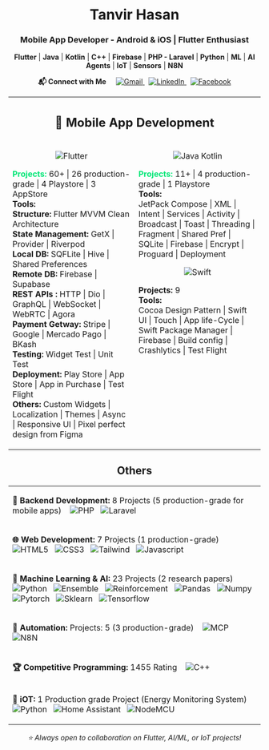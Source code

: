 <div align="center">

<!-- ===== HEADER ===== -->
<h1>Tanvir Hasan</h1>
<h3>Mobile App Developer - Android & iOS | Flutter Enthusiast</h3>

<p>
  <!-- Skills line as simple text (keeps single-line look) -->
  <b>Flutter</b> | <b>Java</b> | <b>Kotlin</b> | <b>C++</b> | <b>Firebase</b> | <b>PHP - Laravel</b> | <b>Python</b> | <b>ML</b> | <b>AI Agents</b> | <b>IoT</b> | <b>Sensors</b> | <b>N8N</b>
</p>

<!-- thin separator -->

<!-- ===== Connect with Me (button-like badges) ===== -->
<p align="center">
  <b>📬 Connect with Me</b>&nbsp;&nbsp;&nbsp;&nbsp;
  <a href="mailto:tanvirhasanemn@gmail.com">
    <img alt="Gmail" src="https://img.shields.io/badge/Gmail-Email-00C853?style=for-the-badge&logo=gmail&logoColor=white"/>
  </a>
  &nbsp;
  <a href="https://www.linkedin.com/in/tanvirhasanemn/">
    <img alt="LinkedIn" src="https://img.shields.io/badge/LinkedIn-Profile-0A66C2?style=for-the-badge&logo=linkedin&logoColor=white"/>
  </a>
  &nbsp;
  <a href="https://www.facebook.com/tanvirhasan.emn/">
    <img alt="Facebook" src="https://img.shields.io/badge/Facebook-Profile-F3E04B?style=for-the-badge&logo=facebook&logoColor=black"/>
  </a>
</p>

<!-- thin separator -->

<!-- ===== MOBILE APP DEVELOPMENT CARD ===== -->
<table width="100%" cellpadding="10">
<tr>
<td align="center" colspan="2">

<h2>📱 Mobile App Development</h2>

</td>
</tr>

<tr>
<td width="50%" valign="top">

<!-- Flutter column -->
<p align="center">
  <img src="https://img.shields.io/badge/Flutter-02569B?style=for-the-badge&logo=flutter&logoColor=white" alt="Flutter"/>
</p>

<p align="left">
  <b style="color:#00E676">Projects:</b> 60+ | 26 production-grade | 4 Playstore | 3 AppStore<br>
  <b>Tools:</b><br>
  <b>Structure:</b> Flutter MVVM Clean Architecture<br>
  <b>State Management:</b> GetX | Provider | Riverpod<br>
  <b>Local DB:</b> SQFLite | Hive | Shared Preferences<br>
  <b>Remote DB:</b> Firebase | Supabase<br>
  <b>REST APIs :</b> HTTP | Dio | GraphQL | WebSocket | WebRTC | Agora<br>
  <b>Payment Getway:</b> Stripe | Google | Mercado Pago | BKash<br>
  <b>Testing:</b> Widget Test | Unit Test<br>
  <b>Deployment:</b> Play Store | App Store | App in Purchase | Test Flight<br>
  <b>Others:</b> Custom Widgets | Localization | Themes | Async | Responsive UI | Pixel perfect design from Figma
</p>

</td>

<td width="50%" valign="top">

<!-- Java | Kotlin column -->
<p align="center">
  <img src="https://img.shields.io/badge/Java%20%7C%20Kotlin-7F52FF?style=for-the-badge&logo=java&logoColor=white" alt="Java Kotlin"/>
</p>

<p align="left">
  <b style="color:#00E676">Projects:</b> 11+ | 4 production-grade | 1 Playstore<br>
  <b>Tools:</b><br>
  JetPack Compose | XML | Intent | Services | Activity | Broadcast | Toast | Threading | Fragment | Shared Pref | SQLite | Firebase | Encrypt | Proguard | Deployment
</p>

<p align="center">
  <img src="https://img.shields.io/badge/Swift-FA7343?style=for-the-badge&logo=swift&logoColor=white" alt="Swift"/>
</p>

<p align="left">
  <b>Projects:</b> 9<br>
  <b>Tools:</b><br>
  Cocoa Design Pattern | Swift UI | Touch | App life-Cycle | Swift Package Manager | Firebase | Build config | Crashlytics | Test Flight
</p>

</td>
</tr>
</table>

<!-- horizontal separator -->


<!-- ===== OTHERS ===== -->
<h2>Others</h2>

<!-- Backend -->
<table width="100%" cellpadding="6">
<tr>
<td valign="top" width="100%">
  <p align="left"><b>🔧 Backend Development:</b>  8 Projects (5 production-grade for mobile apps)
    &nbsp;&nbsp;
    <img src="https://img.shields.io/badge/PHP-777BB4?style=for-the-badge&logo=php&logoColor=white" alt="PHP"/>
    &nbsp;
    <img src="https://img.shields.io/badge/Laravel-FF2D20?style=for-the-badge&logo=laravel&logoColor=white" alt="Laravel"/>
  </p>
</td>
</tr>

<!-- Web -->
<tr>
<td valign="top" width="100%">
  <p align="left"><b>🌐 Web Development:</b> 7 Projects (1 production-grade)
    &nbsp;&nbsp;
    <img src="https://img.shields.io/badge/HTML5-E34F26?style=for-the-badge&logo=html5&logoColor=white" alt="HTML5"/>
    &nbsp;
    <img src="https://img.shields.io/badge/CSS3-1572B6?style=for-the-badge&logo=css3&logoColor=white" alt="CSS3"/>
    &nbsp;
    <img src="https://img.shields.io/badge/Tailwind-06B6D4?style=for-the-badge&logo=tailwind-css&logoColor=white" alt="Tailwind"/>
    &nbsp;
    <img src="https://img.shields.io/badge/Javascript-F7DF1E?style=for-the-badge&logo=javascript&logoColor=black" alt="Javascript"/>
  </p>
</td>
</tr>

<!-- Machine Learning -->
<tr>
<td valign="top" width="100%">
  <p align="left"><b>🧠 Machine Learning & AI:</b> 23 Projects (2 research papers)
    <br>
    <img src="https://img.shields.io/badge/Python-3776AB?style=for-the-badge&logo=python&logoColor=white" alt="Python"/>
    &nbsp;
    <img src="https://img.shields.io/badge/Ensemble-9C27B0?style=for-the-badge" alt="Ensemble"/>
    &nbsp;
    <img src="https://img.shields.io/badge/Reinforcement-4CAF50?style=for-the-badge" alt="Reinforcement"/>
    &nbsp;
    <img src="https://img.shields.io/badge/Pandas-150458?style=for-the-badge&logo=pandas&logoColor=white" alt="Pandas"/>
    &nbsp;
    <img src="https://img.shields.io/badge/Numpy-013243?style=for-the-badge&logo=numpy&logoColor=white" alt="Numpy"/>
    &nbsp;
    <img src="https://img.shields.io/badge/Pytorch-EE4C2C?style=for-the-badge&logo=pytorch&logoColor=white" alt="Pytorch"/>
    &nbsp;
    <img src="https://img.shields.io/badge/Sklearn-F7931E?style=for-the-badge&logo=scikit-learn&logoColor=white" alt="Sklearn"/>
    &nbsp;
    <img src="https://img.shields.io/badge/Tensorflow-FF6F00?style=for-the-badge&logo=tensorflow&logoColor=white" alt="Tensorflow"/>
  </p>
</td>
</tr>

<!-- Automation -->
<tr>
<td valign="top" width="100%">
  <p align="left"><b>🤖 Automation:</b> Projects: 5 (3 production-grade)
    &nbsp;&nbsp;
    <img src="https://img.shields.io/badge/MCP-DD2C00?style=for-the-badge" alt="MCP"/>
    &nbsp;
    <img src="https://img.shields.io/badge/N8N-00BFA5?style=for-the-badge" alt="N8N"/>
  </p>
</td>
</tr>

<!-- Competitive Programming -->
<tr>
<td valign="top" width="100%">
  <p align="left"><b>🏆 Competitive Programming:</b> 1455 Rating
    &nbsp;&nbsp;
    <img src="https://img.shields.io/badge/C++-00599C?style=for-the-badge&logo=c%2B%2B&logoColor=white" alt="C++"/>
  </p>
</td>
</tr>

<!-- IoT -->
<tr>
<td valign="top" width="100%">
  <p align="left"><b>🔌 iOT:</b> 1 Production grade Project (Energy Monitoring System)
    &nbsp;&nbsp;
    <img src="https://img.shields.io/badge/Python-3776AB?style=for-the-badge&logo=python&logoColor=white" alt="Python"/>
    &nbsp;
    <img src="https://img.shields.io/badge/Home%20Assistant-009688?style=for-the-badge" alt="Home Assistant"/>
    &nbsp;
    <img src="https://img.shields.io/badge/Node%20MCU-1B1464?style=for-the-badge" alt="NodeMCU"/>
  </p>
</td>
</tr>
</table>

<!-- footer -->
<p><i>⭐ Always open to collaboration on Flutter, AI/ML, or IoT projects!</i></p>

</div>
